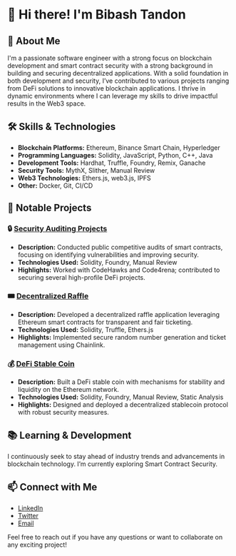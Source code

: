 # 👋 Hi there! I'm Bibash Tandon

## 🚀 About Me

I'm a passionate software engineer with a strong focus on blockchain development and smart contract security with a strong background in building and securing decentralized applications. With a solid foundation in both development and security, I’ve contributed to various projects ranging from DeFi solutions to innovative blockchain applications. I thrive in dynamic environments where I can leverage my skills to drive impactful results in the Web3 space.

## 🛠️ Skills & Technologies

- **Blockchain Platforms:** Ethereum, Binance Smart Chain, Hyperledger
- **Programming Languages:** Solidity, JavaScript, Python, C++, Java
- **Development Tools:** Hardhat, Truffle, Foundry, Remix, Ganache
- **Security Tools:** MythX, Slither, Manual Review
- **Web3 Technologies:** Ethers.js, web3.js, IPFS
- **Other:** Docker, Git, CI/CD

## 📂 Notable Projects

### 🔒 [Security Auditing Projects](https://github.com/BBashh/Web3)
- **Description:** Conducted public competitive audits of smart contracts, focusing on identifying vulnerabilities and improving security.
- **Technologies Used:** Solidity, Foundry, Manual Review
- **Highlights:** Worked with CodeHawks and Code4rena; contributed to securing several high-profile DeFi projects.

### 🎟️ [Decentralized Raffle](https://github.com/BBashh/Foundry-Raffle)
- **Description:** Developed a decentralized raffle application leveraging Ethereum smart contracts for transparent and fair ticketing.
- **Technologies Used:** Solidity, Truffle, Ethers.js
- **Highlights:** Implemented secure random number generation and ticket management using Chainlink.

### 💰 [DeFi Stable Coin](https://github.com/BBashh/Foundry-StableCoin)
- **Description:** Built a DeFi stable coin with mechanisms for stability and liquidity on the Ethereum network.
- **Technologies Used:** Solidity, Foundry, Manual Review, Static Analysis
- **Highlights:** Designed and deployed a decentralized stablecoin protocol with robust security measures.


## 📚 Learning & Development

I continuously seek to stay ahead of industry trends and advancements in blockchain technology. I’m currently exploring Smart Contract Security.

## 📫 Connect with Me

- [LinkedIn](https://www.linkedin.com/in/bibash-tandon-400720230/)
- [Twitter](https://x.com/stormyymrots)
- [Email](mailto:bibashtandon958@gmail.com)

Feel free to reach out if you have any questions or want to collaborate on any exciting project!
